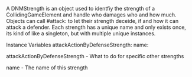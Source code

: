 A DNMStrength is an object used to identfiy the strength of a CollidingGameElement and handle who damages who and how much.
Objects can call #attack: to let their strength deceide, if and how it can attack a defender.
Each strength has a unique name and only exists once, its kind of like a singleton, but with multiple unique instances.

Instance Variables
	attackActionByDefenseStrength:		<Dictionary>
	name:		<Symbol>

attackActionByDefenseStrength
	- What to do for specific other strengths

name
	- The name of this strength
